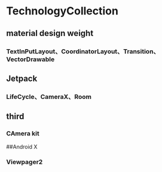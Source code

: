 # TechnologyCollection

## material design weight
### TextInPutLayout、CoordinatorLayout、Transition、VectorDrawable


## Jetpack
### LifeCycle、CameraX、Room

## third 
### CAmera kit

##Android X
### Viewpager2
